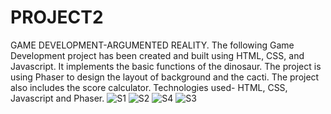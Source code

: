 # PROJECT2
GAME DEVELOPMENT-ARGUMENTED REALITY. The following Game Development project has been created and built using HTML, CSS, and Javascript. It implements the basic functions of the dinosaur. The project is using Phaser to design the layout of background and the cacti. The project also includes the score calculator. Technologies used- HTML, CSS, Javascript and Phaser.
![S1](https://user-images.githubusercontent.com/79189599/180618453-3e253de0-6166-4a1c-a204-3c862803b627.png)
![S2](https://user-images.githubusercontent.com/79189599/180618458-eae78d17-b8e8-4b7e-825d-96d06247ace8.png)
![S4](https://user-images.githubusercontent.com/79189599/180618316-1ca7e8d7-e3b7-486c-9c75-4b7676a35a9e.png)
![S3](https://user-images.githubusercontent.com/79189599/180618315-3b97711a-4c0f-4541-8824-b8d2b8057571.png)



